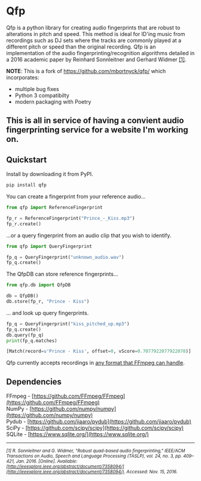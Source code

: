 # Qfp
Qfp is a python library for creating audio fingerprints that are robust to alterations in pitch and speed. This method is ideal for ID'ing music from recordings such as DJ sets where the tracks are commonly played at a different pitch or speed than the original recording. Qfp is an implementation of the audio fingerprinting/recognition algorithms detailed in a 2016 academic paper by Reinhard Sonnleitner and Gerhard Widmer [[1]](http://www.cp.jku.at/research/papers/Sonnleitner_etal_DAFx_2014.pdf).

**NOTE**: This is a fork of https://github.com/mbortnyck/qfp/ which incorporates:
* multiple bug fixes
* Python 3 compatibilty
* modern packaging with Poetry

This is all in service of having a convient audio fingerprinting service
for a website I'm working on.
---

## Quickstart
Install by downloading it from PyPI.

```bash
pip install qfp
```

You can create a fingerprint from your reference audio...

```python
from qfp import ReferenceFingerprint

fp_r = ReferenceFingerprint("Prince_-_Kiss.mp3")
fp_r.create()
```

...or a query fingerprint from an audio clip that you wish to identify.

```python
from qfp import QueryFingerprint

fp_q = QueryFingerprint("unknown_audio.wav")
fp_q.create()
```

The QfpDB can store reference fingerprints...
```python
from qfp.db import QfpDB

db = QfpDB()
db.store(fp_r, "Prince - Kiss")
```

... and look up query fingerprints.
```python
fp_q = QueryFingerprint("kiss_pitched_up.mp3")
fp_q.create()
db.query(fp_q)
print(fp_q.matches)
```
```python
[Match(record=u'Prince - Kiss', offset=0, vScore=0.7077922077922078)]
```


Qfp currently accepts recordings in [any format that FFmpeg can handle](http://www.ffmpeg.org/general.html#File-Formats).

## Dependencies

FFmpeg - [https://github.com/FFmpeg/FFmpeg](https://github.com/FFmpeg/FFmpeg)<br>
NumPy - [https://github.com/numpy/numpy](https://github.com/numpy/numpy)<br>
Pydub - [https://github.com/jiaaro/pydub](https://github.com/jiaaro/pydub)<br>
SciPy - [https://github.com/scipy/scipy](https://github.com/scipy/scipy)<br>
SQLite - [https://www.sqlite.org/](https://www.sqlite.org/)<br>

***
*<sub>[1]	R. Sonnleitner and G. Widmer, "Robust quad-based audio fingerprinting," IEEE/ACM Transactions on Audio, Speech and Language Processing (TASLP), vol. 24, no. 3, pp. 409–421, Jan. 2016. [Online]. Available: [http://ieeexplore.ieee.org/abstract/document/7358094/](http://ieeexplore.ieee.org/abstract/document/7358094/). Accessed: Nov. 15, 2016.<sub>*
